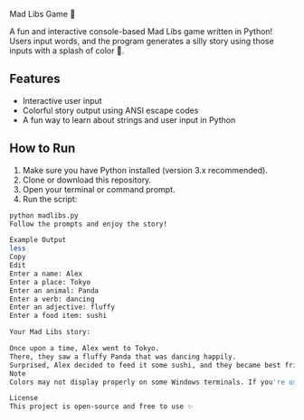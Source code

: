 Mad Libs Game 🎉

A fun and interactive console-based Mad Libs game written in Python!  
Users input words, and the program generates a silly story using those inputs with a splash of color 🌈.

## Features

- Interactive user input
- Colorful story output using ANSI escape codes
- A fun way to learn about strings and user input in Python

## How to Run

1. Make sure you have Python installed (version 3.x recommended).
2. Clone or download this repository.
3. Open your terminal or command prompt.
4. Run the script:

```bash
python madlibs.py
Follow the prompts and enjoy the story!

Example Output
less
Copy
Edit
Enter a name: Alex
Enter a place: Tokyo
Enter an animal: Panda
Enter a verb: dancing
Enter an adjective: fluffy
Enter a food item: sushi

Your Mad Libs story:

Once upon a time, Alex went to Tokyo. 
There, they saw a fluffy Panda that was dancing happily. 
Surprised, Alex decided to feed it some sushi, and they became best friends forever!
Note
Colors may not display properly on some Windows terminals. If you're using Windows and don't see colors, try using a modern terminal like Windows Terminal or enable ANSI color support in CMD/PowerShell.

License
This project is open-source and free to use ✨